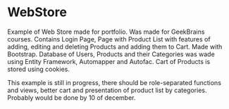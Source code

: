 # WebStore
Example of Web Store made for portfolio. Was made for GeekBrains courses.
Contains Login Page, Page with Product List with features of adding, editing and deleting Products and adding them to Cart. Made with Bootstrap.
Database of Users, Products and their Categories was wade using Entity Framework, Automapper and Autofac.
Cart of Products is stored using cookies.

This example is still in progress, there should be role-separated functions and views, better cart and presentation of product list by categories. Probably would be done by 10 of december.
